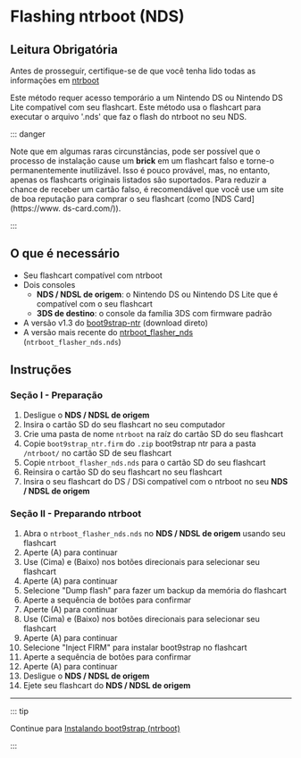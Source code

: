 # Flashing ntrboot (NDS)

## Leitura Obrigatória

Antes de prosseguir, certifique-se de que você tenha lido todas as informações em [ntrboot](ntrboot)

Este método requer acesso temporário a um Nintendo DS ou Nintendo DS Lite compatível com seu flashcart. Este método usa o flashcart para executar o arquivo '.nds' que faz o flash do ntrboot no seu NDS.

::: danger

Note que em algumas raras circunstâncias, pode ser possível que o processo de instalação cause um **brick** em um flashcart falso e torne-o permanentemente inutilizável. Isso é pouco provável, mas, no entanto, apenas os flashcarts originais listados são suportados. Para reduzir a chance de receber um cartão falso, é recomendável que você use um site de boa reputação para comprar o seu flashcart (como [NDS Card](https://www. ds-card.com/)).

:::

## O que é necessário

- Seu flashcart compatível com ntrboot
- Dois consoles
  - **NDS / NDSL de origem**: o Nintendo DS ou Nintendo DS Lite que é compatível com o seu flashcart
  - **3DS de destino**: o console da família 3DS com firmware padrão
- A versão v1.3 do [boot9strap-ntr](https://github.com/SciresM/boot9strap/releases/download/1.3/boot9strap-1.3-ntr.zip) (download direto)
- A versão mais recente do [ntrboot_flasher_nds](https://github.com/jason0597/ntrboot_flasher_nds/releases/latest) (`ntrboot_flasher_nds.nds`)

## Instruções

### Seção I - Preparação

1. Desligue o **NDS / NDSL de origem**
2. Insira o cartão SD do seu flashcart no seu computador
3. Crie uma pasta de nome `ntrboot` na raíz do cartão SD do seu flashcart
4. Copie `boot9strap_ntr.firm` do `.zip` boot9strap ntr para a pasta `/ntrboot/` no cartão SD de seu flashcart
5. Copie `ntrboot_flasher_nds.nds` para o cartão SD do seu flashcart
6. Reinsira o cartão SD do seu flashcart no seu flashcart
7. Insira o seu flashcart do DS / DSi compatível com o ntrboot no seu **NDS / NDSL de origem**

### Seção II - Preparando ntrboot

1. Abra o `ntrboot_flasher_nds.nds` no **NDS / NDSL de origem** usando seu flashcart
2. Aperte (A) para continuar
3. Use (Cima) e (Baixo) nos botões direcionais para selecionar seu flashcart
4. Aperte (A) para continuar
5. Selecione "Dump flash" para fazer um backup da memória do flashcart
6. Aperte a sequência de botões para confirmar
7. Aperte (A) para continuar
8. Use (Cima) e (Baixo) nos botões direcionais para selecionar seu flashcart
9. Aperte (A) para continuar
10. Selecione "Inject FIRM" para instalar boot9strap no flashcart
11. Aperte a sequência de botões para confirmar
12. Aperte (A) para continuar
13. Desligue o **NDS / NDSL de origem**
14. Ejete seu flashcart do **NDS / NDSL de origem**

___

::: tip

Continue para [Instalando boot9strap (ntrboot)](installing-boot9strap-\(ntrboot\))

:::
